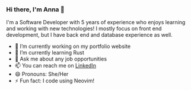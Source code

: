 ### Hi there, I'm Anna 👋

I'm a Software Developer with 5 years of experience who enjoys learning and working with new technologies! I mostly focus on front end development, but I have back end and database experience as well.

- 🔭 I’m currently working on my portfolio website
- 🌱 I’m currently learning Rust
- 💬 Ask me about any job opportunities
- 📫 You can reach me on [LinkedIn](https://www.linkedin.com/in/anna-d-b547ba199/)
- 😄 Pronouns: She/Her
- ⚡ Fun fact: I code using Neovim!

